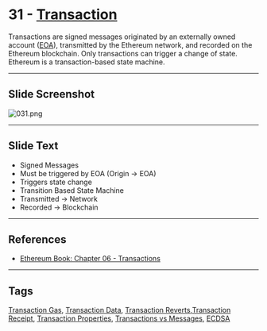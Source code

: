 # 31 - [Transaction](Transaction.md)

Transactions are signed messages originated by an externally owned account ([EOA](EOA.md)), transmitted by the Ethereum network, and recorded on the Ethereum blockchain. Only transactions can trigger a change of state. Ethereum is a transaction-based state machine.

___
## Slide Screenshot
![031.png](../../images/ethereum101/031.png)
___
## Slide Text
- Signed Messages
- Must be triggered by EOA (Origin -> EOA)
- Triggers state change
- Transition Based State Machine
- Transmitted -> Network
- Recorded -> Blockchain
___
## References 
- [Ethereum Book: Chapter 06 - Transactions](https://github.com/ethereumbook/ethereumbook/blob/develop/06transactions.asciidoc)
___
## Tags
[Transaction Gas](Transaction%20Gas.md), [Transaction Data](Transaction%20Data.md), [Transaction Reverts](Transaction%20Reverts.md),[Transaction Receipt](Transaction%20Receipt.md), [Transaction Properties](Transaction%20Properties.md), [Transactions vs Messages](Transactions%20vs%20Messages.md), [ECDSA](ECDSA.md)
